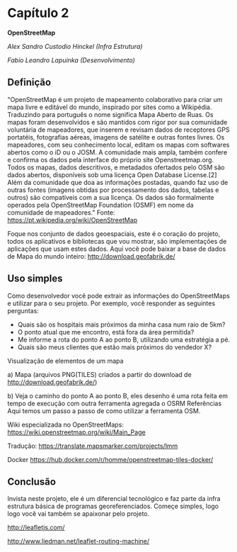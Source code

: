 # Capítulo 2

**OpenStreetMap**

_Alex Sandro Custodio Hinckel (Infra Estrutura)_

_Fabio Leandro Lapuinka  (Desenvolvimento)_

## Definição

"OpenStreetMap é um projeto de mapeamento colaborativo para criar um mapa livre e editável do mundo, inspirado por sites como a Wikipédia. 
Traduzindo para português o nome significa Mapa Aberto de Ruas. Os mapas foram desenvolvidos e são mantidos com rigor por sua comunidade  voluntária de mapeadores, que inserem e revisam dados de receptores GPS portatéis, fotografias aéreas, imagens de satélite e outras fontes livres. 
Os mapeadores, com seu conhecimento local, editam os mapas com softwares abertos como o iD ou o JOSM. A comunidade mais ampla, também confere e confirma os dados pela interface do próprio site Openstreetmap.org. 
Todos os mapas, dados descritivos, e metadados ofertados pelo OSM são dados abertos, disponíveis sob uma licença Open Database License.[2] Além da comunidade que doa as informações postadas, quando faz uso de outras fontes (imagens obtidas por processamento dos dados, tabelas e outros) são compatíveis com a sua licença. Os dados são formalmente operados pela OpenStreetMap Foundation (OSMF) em nome da comunidade de mapeadores." 
Fonte: https://pt.wikipedia.org/wiki/OpenStreetMap

Foque nos conjunto de dados geoespaciais, este é o coração do projeto, todos os aplicativos e bibliotecas que vou mostrar, são implementações de aplicações que usam estes dados.
Aqui você pode baixar a base de dados de Mapa do mundo inteiro: http://download.geofabrik.de/

## Uso simples

Como  desenvolvedor você pode extrair as informações do OpenStreetMaps e utilizar para o seu projeto. Por exemplo, você responder as seguintes perguntas:
* Quais são os hospitais mais próximos da minha casa num raio de 5km?
* O ponto atual que me encontro, está fora da área permitida?
* Me informe a rota do ponto A ao ponto B, utilizando uma estratégia a pé.
* Quais são meus clientes que estão mais próximos do vendedor X?


Visualização de elementos de um mapa

a)	Mapa (arquivos PNG(TILES) criados a partir do download de http://download.geofabrik.de/)

 
b)	Veja o caminho do ponto A ao ponto B, eles desenho é uma rota feita em tempo de execução com outra ferramenta agregada o OSRM
Referências
Aqui temos um passo a passo de como utilizar a ferramenta OSM.

Wiki especializada  no OpenStreetMaps:
https://wiki.openstreetmap.org/wiki/Main_Page

Tradução:
https://translate.mapsmarker.com/projects/lmm

Docker
https://hub.docker.com/r/homme/openstreetmap-tiles-docker/ 

## Conclusão

Invista neste projeto, ele é um diferencial tecnológico e faz parte da infra estrutura básica de programas georeferenciados. 
Começe simples, logo logo você vai também se apaixonar pelo projeto.

http://leafletjs.com/

http://www.liedman.net/leaflet-routing-machine/
 
